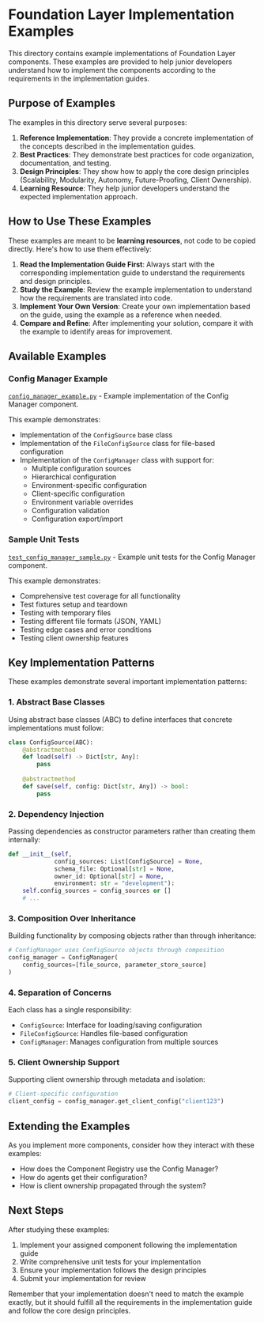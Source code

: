 # Foundation Layer Implementation Examples

This directory contains example implementations of Foundation Layer components. These examples are provided to help junior developers understand how to implement the components according to the requirements in the implementation guides.

## Purpose of Examples

The examples in this directory serve several purposes:

1. **Reference Implementation**: They provide a concrete implementation of the concepts described in the implementation guides.
2. **Best Practices**: They demonstrate best practices for code organization, documentation, and testing.
3. **Design Principles**: They show how to apply the core design principles (Scalability, Modularity, Autonomy, Future-Proofing, Client Ownership).
4. **Learning Resource**: They help junior developers understand the expected implementation approach.

## How to Use These Examples

These examples are meant to be **learning resources**, not code to be copied directly. Here's how to use them effectively:

1. **Read the Implementation Guide First**: Always start with the corresponding implementation guide to understand the requirements and design principles.
2. **Study the Example**: Review the example implementation to understand how the requirements are translated into code.
3. **Implement Your Own Version**: Create your own implementation based on the guide, using the example as a reference when needed.
4. **Compare and Refine**: After implementing your solution, compare it with the example to identify areas for improvement.

## Available Examples

### Config Manager Example

[`config_manager_example.py`](./config_manager_example.py) - Example implementation of the Config Manager component.

This example demonstrates:
- Implementation of the `ConfigSource` base class
- Implementation of the `FileConfigSource` class for file-based configuration
- Implementation of the `ConfigManager` class with support for:
  - Multiple configuration sources
  - Hierarchical configuration
  - Environment-specific configuration
  - Client-specific configuration
  - Environment variable overrides
  - Configuration validation
  - Configuration export/import

### Sample Unit Tests

[`test_config_manager_sample.py`](../tests/unit/test_config_manager_sample.py) - Example unit tests for the Config Manager component.

This example demonstrates:
- Comprehensive test coverage for all functionality
- Test fixtures setup and teardown
- Testing with temporary files
- Testing different file formats (JSON, YAML)
- Testing edge cases and error conditions
- Testing client ownership features

## Key Implementation Patterns

These examples demonstrate several important implementation patterns:

### 1. Abstract Base Classes

Using abstract base classes (ABC) to define interfaces that concrete implementations must follow:

```python
class ConfigSource(ABC):
    @abstractmethod
    def load(self) -> Dict[str, Any]:
        pass
        
    @abstractmethod
    def save(self, config: Dict[str, Any]) -> bool:
        pass
```

### 2. Dependency Injection

Passing dependencies as constructor parameters rather than creating them internally:

```python
def __init__(self, 
             config_sources: List[ConfigSource] = None,
             schema_file: Optional[str] = None,
             owner_id: Optional[str] = None,
             environment: str = "development"):
    self.config_sources = config_sources or []
    # ...
```

### 3. Composition Over Inheritance

Building functionality by composing objects rather than through inheritance:

```python
# ConfigManager uses ConfigSource objects through composition
config_manager = ConfigManager(
    config_sources=[file_source, parameter_store_source]
)
```

### 4. Separation of Concerns

Each class has a single responsibility:
- `ConfigSource`: Interface for loading/saving configuration
- `FileConfigSource`: Handles file-based configuration
- `ConfigManager`: Manages configuration from multiple sources

### 5. Client Ownership Support

Supporting client ownership through metadata and isolation:

```python
# Client-specific configuration
client_config = config_manager.get_client_config("client123")
```

## Extending the Examples

As you implement more components, consider how they interact with these examples:

- How does the Component Registry use the Config Manager?
- How do agents get their configuration?
- How is client ownership propagated through the system?

## Next Steps

After studying these examples:

1. Implement your assigned component following the implementation guide
2. Write comprehensive unit tests for your implementation
3. Ensure your implementation follows the design principles
4. Submit your implementation for review

Remember that your implementation doesn't need to match the example exactly, but it should fulfill all the requirements in the implementation guide and follow the core design principles.